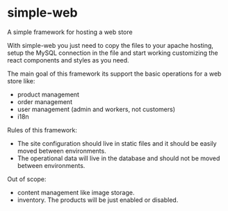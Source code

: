 # simple-web
A simple framework for hosting a web store

With simple-web you just need to copy the files to your apache hosting, setup the MySQL connection in the file and start working customizing the react components and styles as you need.

The main goal of this framework its support the basic operations for a web store like:
 - product management
 - order management
 - user management (admin and workers, not customers)
 - i18n

Rules of this framework:
* The site configuration should live in static files and it should be easily moved between environments.
* The operational data will live in the database and should not be moved between environments.

Out of scope:
* content management like image storage.
* inventory. The products will be just enabled or disabled.


